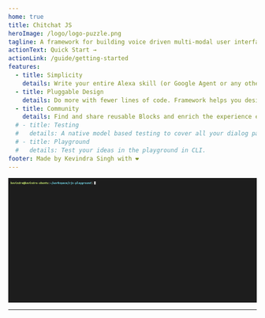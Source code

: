 ```yaml
---
home: true
title: Chitchat JS
heroImage: /logo/logo-puzzle.png
tagline: A framework for building voice driven multi-modal user interfaces easily.
actionText: Quick Start →
actionLink: /guide/getting-started
features:
  - title: Simplicity
    details: Write your entire Alexa skill (or Google Agent or any other chatbot) using Typescript or Javascript in a declarative style. Build on what you know already.
  - title: Pluggable Design
    details: Do more with fewer lines of code. Framework helps you design your experience using Blocks.
  - title: Community
    details: Find and share reusable Blocks and enrich the experience even further.
  # - title: Testing
  #   details: A native model based testing to cover all your dialog paths with significantly less lines of code.
  # - title: Playground
  #   details: Test your ideas in the playground in CLI.
footer: Made by Kevindra Singh with ❤️
---
```


<style >
.column {
  float: left;
  width: 50%;
}

/* Clear floats after the columns */
.row:after {
  content: "";
  display: table;
  clear: both;
}
</style>

<img src="./images/gifs/create-project.gif" alt="Demo GIF" style="display: block;  margin-left: auto;  margin-right: auto;">

---
